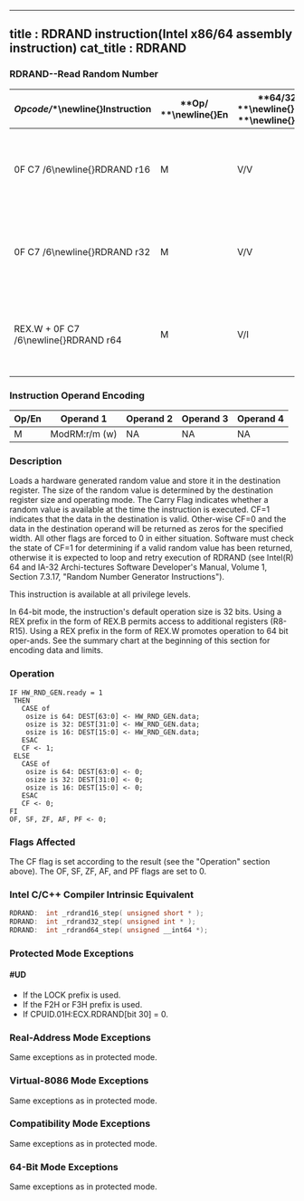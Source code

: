 ----------------------------
title : RDRAND instruction(Intel x86/64 assembly instruction)
cat_title : RDRAND
----------------------------
### RDRAND--Read Random Number


|**Opcode*/**\newline{}**Instruction**|**Op/ **\newline{}**En**|**64/32 bit **\newline{}**Mode **\newline{}**Support**|**CPUID **\newline{}**Feature **\newline{}**Flag**|**Description**|
|-------------------------------------|------------------------|------------------------------------------------------|--------------------------------------------------|---------------|
|0F C7 /6\newline{}RDRAND r16|M|V/V|RDRAND|Read a 16-bit random number and store in the destination register.|
|0F C7 /6\newline{}RDRAND r32|M|V/V|RDRAND|Read a 32-bit random number and store in the destination register.|
|REX.W + 0F C7 /6\newline{}RDRAND r64|M|V/I|RDRAND|Read a 64-bit random number and store in the destination register.|
### Instruction Operand Encoding


|Op/En|Operand 1|Operand 2|Operand 3|Operand 4|
|-----|---------|---------|---------|---------|
|M|ModRM:r/m (w)|NA|NA|NA|
### Description


Loads a hardware generated random value and store it in the destination register. The size of the random value is determined by the destination register size and operating mode. The Carry Flag indicates whether a random value is available at the time the instruction is executed. CF=1 indicates that the data in the destination is valid. Other-wise CF=0 and the data in the destination operand will be returned as zeros for the specified width. All other flags are forced to 0 in either situation. Software must check the state of CF=1 for determining if a valid random value has been returned, otherwise it is expected to loop and retry execution of RDRAND (see Intel(R) 64 and IA-32 Archi-tectures Software Developer's Manual, Volume 1, Section 7.3.17, "Random Number Generator Instructions").

This instruction is available at all privilege levels.

In 64-bit mode, the instruction's default operation size is 32 bits. Using a REX prefix in the form of REX.B permits access to additional registers (R8-R15). Using a REX prefix in the form of REX.W promotes operation to 64 bit oper-ands. See the summary chart at the beginning of this section for encoding data and limits.


### Operation

```info-verb
IF HW_RND_GEN.ready = 1
 THEN 
   CASE of
    osize is 64: DEST[63:0] <- HW_RND_GEN.data;
    osize is 32: DEST[31:0] <- HW_RND_GEN.data;
    osize is 16: DEST[15:0] <- HW_RND_GEN.data;
   ESAC
   CF <- 1;
 ELSE
   CASE of
    osize is 64: DEST[63:0] <- 0;
    osize is 32: DEST[31:0] <- 0;
    osize is 16: DEST[15:0] <- 0;
   ESAC
   CF <- 0;
FI
OF, SF, ZF, AF, PF <- 0;
```
### Flags Affected


The CF flag is set according to the result (see the "Operation" section above). The OF, SF, ZF, AF, and PF flags are set to 0.


### Intel C/C++ Compiler Intrinsic Equivalent

```cpp
RDRAND:  int _rdrand16_step( unsigned short * );
RDRAND:  int _rdrand32_step( unsigned int * );
RDRAND:  int _rdrand64_step( unsigned __int64 *);
```

### Protected Mode Exceptions

#### #UD
* If the LOCK prefix is used.
* If the F2H or F3H prefix is used.
* If CPUID.01H:ECX.RDRAND[bit 30] = 0.

### Real-Address Mode Exceptions



Same exceptions as in protected mode.


### Virtual-8086 Mode Exceptions



Same exceptions as in protected mode.


### Compatibility Mode Exceptions



Same exceptions as in protected mode.


### 64-Bit Mode Exceptions



Same exceptions as in protected mode.

